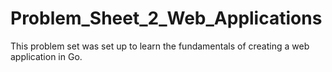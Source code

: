 # Problem_Sheet_2_Web_Applications


This problem set was set up to learn the fundamentals of creating a web application in Go.